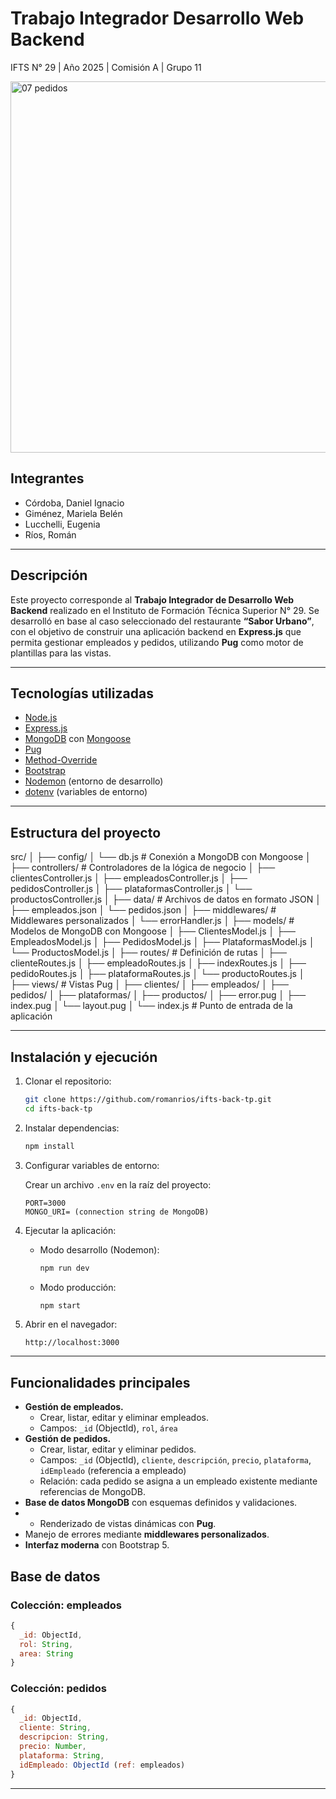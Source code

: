 # Trabajo Integrador Desarrollo Web Backend

IFTS N° 29 | Año 2025 | Comisión A | Grupo 11

<img width="1211" height="594" alt="07 pedidos" src="https://github.com/user-attachments/assets/8a750a02-70e9-4f39-bd83-f3923acfd7c5" />

## Integrantes

* Córdoba, Daniel Ignacio
* Giménez, Mariela Belén
* Lucchelli, Eugenia
* Ríos, Román

---

## Descripción

Este proyecto corresponde al **Trabajo Integrador de Desarrollo Web Backend** realizado en el Instituto de Formación Técnica Superior N° 29.
Se desarrolló en base al caso seleccionado del restaurante **“Sabor Urbano”**, con el objetivo de construir una aplicación backend en **Express.js** que permita gestionar empleados y pedidos, utilizando **Pug** como motor de plantillas para las vistas.

---

## Tecnologías utilizadas

* [Node.js](https://nodejs.org/)
* [Express.js](https://expressjs.com/)
* [MongoDB](https://www.mongodb.com/) con [Mongoose](https://mongoosejs.com/)
* [Pug](https://pugjs.org/)
* [Method-Override](https://www.npmjs.com/package/method-override)
* [Bootstrap](https://getbootstrap.com/)
* [Nodemon](https://nodemon.io/) (entorno de desarrollo)
* [dotenv](https://www.npmjs.com/package/dotenv) (variables de entorno)

---

## Estructura del proyecto

src/
│
├── config/
│   └── db.js                 # Conexión a MongoDB con Mongoose
│
├── controllers/              # Controladores de la lógica de negocio
│   ├── clientesController.js
│   ├── empleadosController.js
│   ├── pedidosController.js
│   ├── plataformasController.js
│   └── productosController.js
│
├── data/                     # Archivos de datos en formato JSON
│   ├── empleados.json
│   └── pedidos.json
│
├── middlewares/              # Middlewares personalizados
│   └── errorHandler.js
│
├── models/                   # Modelos de MongoDB con Mongoose
│   ├── ClientesModel.js
│   ├── EmpleadosModel.js
│   ├── PedidosModel.js
│   ├── PlataformasModel.js
│   └── ProductosModel.js
│
├── routes/                   # Definición de rutas
│   ├── clienteRoutes.js
│   ├── empleadoRoutes.js
│   ├── indexRoutes.js
│   ├── pedidoRoutes.js
│   ├── plataformaRoutes.js
│   └── productoRoutes.js
│
├── views/                    # Vistas Pug
│   ├── clientes/
│   ├── empleados/
│   ├── pedidos/
│   ├── plataformas/
│   ├── productos/
│   ├── error.pug
│   ├── index.pug
│   └── layout.pug
│
└── index.js                 # Punto de entrada de la aplicación


---

## Instalación y ejecución

1. Clonar el repositorio:

   ```bash
   git clone https://github.com/romanrios/ifts-back-tp.git
   cd ifts-back-tp
   ```

2. Instalar dependencias:

   ```bash
   npm install
   ```

3. Configurar variables de entorno:

   Crear un archivo `.env` en la raíz del proyecto:
   ```env
   PORT=3000
   MONGO_URI= (connection string de MongoDB)
   ```

4. Ejecutar la aplicación:

   - Modo desarrollo (Nodemon):
     
     ```bash
     npm run dev
     ```

   - Modo producción:
     
     ```bash
     npm start
     ```

6. Abrir en el navegador:

   ```
   http://localhost:3000
   ```


---


## Funcionalidades principales

* **Gestión de empleados.**
   - Crear, listar, editar y eliminar empleados.  
   - Campos: `_id` (ObjectId), `rol`, `área`
* **Gestión de pedidos.**
   - Crear, listar, editar y eliminar pedidos.  
   - Campos: `_id` (ObjectId), `cliente`, `descripción`, `precio`, `plataforma`, `idEmpleado` (referencia a empleado)
   - Relación: cada pedido se asigna a un empleado existente mediante referencias de MongoDB.
* **Base de datos MongoDB** con esquemas definidos y validaciones.
* * Renderizado de vistas dinámicas con **Pug**.
* Manejo de errores mediante **middlewares personalizados**.
* **Interfaz moderna** con Bootstrap 5.

## Base de datos

### Colección: empleados
```javascript
{
  _id: ObjectId,
  rol: String,
  area: String
}
```

### Colección: pedidos
```javascript
{
  _id: ObjectId,
  cliente: String,
  descripcion: String,
  precio: Number,
  plataforma: String,
  idEmpleado: ObjectId (ref: empleados)
}
```


---

